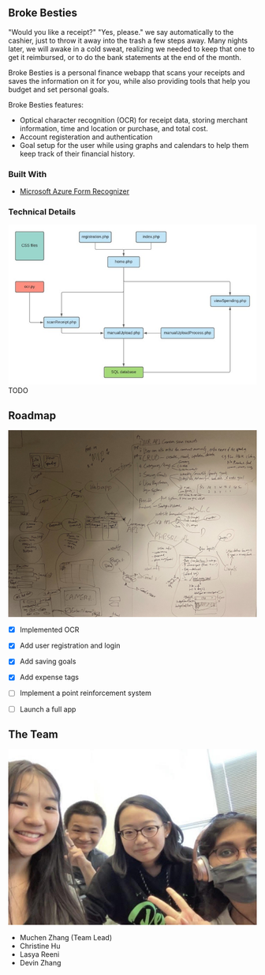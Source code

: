 <!-- ABOUT THE PROJECT -->
## Broke Besties

"Would you like a receipt?" "Yes, please." we say automatically to the cashier, just to throw it away into the trash a few steps away. Many nights later, we will awake in a cold sweat, realizing we needed to keep that one to get it reimbursed, or to do the bank statements at the end of the month.

Broke Besties is a personal finance webapp that scans your receipts and saves the information on it for you, while also providing tools that help you budget and set personal goals.

Broke Besties features:
* Optical character recognition (OCR) for receipt data, storing merchant information, time and location or purchase, and total cost.
* Account registeration and authentication
* Goal setup for the user while using graphs and calendars to help them keep track of their financial history.



### Built With

* [Microsoft Azure Form Recognizer](https://azure.microsoft.com/en-us/services/form-recognizer/)



### Technical Details
![Code Structure](documentation/code_structure.jpg)
TODO



<!-- ROADMAP -->
## Roadmap
![Project Planning](documentation/project_planning.jpg)
- [x] Implemented OCR
- [x] Add user registration and login
- [x] Add saving goals
- [x] Add expense tags
- [ ] Implement a point reinforcement system
- [ ] Launch a full app



<!-- THE TEAM -->
## The Team
![The Team](documentation/theteam.jpg)
- Muchen Zhang (Team Lead)
- Christine Hu
- Lasya Reeni
- Devin Zhang
